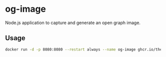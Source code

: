 # og-image

Node.js application to capture and generate an open graph image.

## Usage

```sh
docker run -d -p 8080:8080 --restart always --name og-image ghcr.io/thewapp/og-image:main
```
